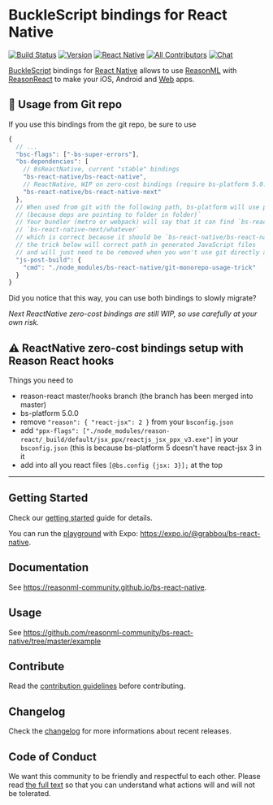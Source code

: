 # BuckleScript bindings for React Native

[![Build Status][build-badge]][build] [![Version][version-badge]][package]
[![React Native][react-native-badge]][react-native]
[![All Contributors][all-contributors-badge]][contributors]
[![Chat][chat-badge]][chat]

[BuckleScript](https://bucklescript.github.io) bindings for
[React Native](https://github.com/facebook/react-native) allows to use
[ReasonML](https://reasonml.github.io) with
[ReasonReact](https://reasonml.github.io/reason-react/) to make your iOS,
Android and [Web](https://github.com/necolas/react-native-web) apps.

## 🚨 Usage from Git repo

If you use this bindings from the git repo, be sure to use

```js
{
  // ...
  "bsc-flags": ["-bs-super-errors"],
  "bs-dependencies": [
    // BsReactNative, current "stable" bindings
    "bs-react-native/bs-react-native",
    // ReactNative, WIP on zero-cost bindings (require bs-platform 5.0.0 & and reason-react hooks branch)
    "bs-react-native/bs-react-native-next"
  },
  // When used from git with the following path, bs-platform will use path that won't be working
  // (because deps are pointing to folder in folder)`
  // Your bundler (metro or webpack) will say that it can find `bs-react-native/whatever` and/or
  // `bs-react-native-next/whatever`
  // which is correct because it should be `bs-react-native/bs-react-native/whatever` / `bs-react-native/bs-react-native-next/whatever`
  // the trick below will correct path in generated JavaScript files
  // and will just need to be removed when you won't use git directly anymore
  "js-post-build": {
    "cmd": "./node_modules/bs-react-native/git-monorepo-usage-trick"
  }
}
```

Did you notice that this way, you can use both bindings to slowly migrate?

_Next ReactNative zero-cost bindings are still WIP, so use carefully at your own
risk._

## ⚠️ ReactNative zero-cost bindings setup with Reason React hooks

Things you need to
- reason-react master/hooks branch (the branch has been merged into master)
- bs-platform 5.0.0
- remove `"reason": { "react-jsx": 2 }` from your `bsconfig.json`
- add `"ppx-flags": ["./node_modules/reason-react/_build/default/jsx_ppx/reactjs_jsx_ppx_v3.exe"]` in your `bsconfig.json` (this is because bs-platform 5 doesn't have react-jsx 3 in it
- add into all you react files `[@bs.config {jsx: 3}];` at the top

---

## Getting Started

Check our
[getting started](https://reasonml-community.github.io/bs-react-native/BsReactNative/gettingstarted.html)
guide for details.

You can run the [playground](./example) with Expo:
https://expo.io/@grabbou/bs-react-native.

## Documentation

See https://reasonml-community.github.io/bs-react-native.

## Usage

See https://github.com/reasonml-community/bs-react-native/tree/master/example

## Contribute

Read the [contribution guidelines](./CONTRIBUTING.md) before contributing.

## Changelog

Check the [changelog](./CHANGELOG.md) for more informations about recent
releases.

## Code of Conduct

We want this community to be friendly and respectful to each other. Please read
[the full text](https://github.com/reasonml-community/bs-react-native/blob/master/CODE_OF_CONDUCT.md)
so that you can understand what actions will and will not be tolerated.

<!-- badges -->

[build-badge]:
  https://img.shields.io/circleci/project/github/reasonml-community/bs-react-native/master.svg
[build]: https://circleci.com/gh/reasonml-community/bs-react-native
[version-badge]: https://img.shields.io/npm/v/bs-react-native.svg
[package]: https://www.npmjs.com/package/bs-react-native
[all-contributors-badge]:
  https://img.shields.io/badge/all_contributors-68-blue.svg
[contributors]:
  https://github.com/reasonml-community/bs-react-native/blob/master/CONTRIBUTORS.md
[chat-badge]:
  https://img.shields.io/discord/496273792503513089.svg?logo=discord&colorB=blue
[chat]: https://discord.gg/q8GQD34
[react-native-badge]:
  https://img.shields.io/badge/react--native-%5E0.53.3-green.svg
[react-native]: https://github.com/facebook/react-native

